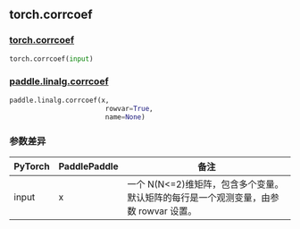 ## torch.corrcoef
### [torch.corrcoef](https://pytorch.org/docs/stable/generated/torch.corrcoef.html?highlight=corrcoef#torch.corrcoef)

```python
torch.corrcoef(input)
```

### [paddle.linalg.corrcoef](https://www.paddlepaddle.org.cn/documentation/docs/zh/api/paddle/linalg/corrcoef_cn.html#corrcoef)

```python
paddle.linalg.corrcoef(x,
                        rowvar=True,
                        name=None)
```
### 参数差异
| PyTorch       | PaddlePaddle | 备注                                                   |
| ------------- | ------------ | ------------------------------------------------------ |
| input        | x            | 一个 N(N<=2)维矩阵，包含多个变量。默认矩阵的每行是一个观测变量，由参数 rowvar 设置。                   |

